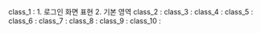 class_1 : 1. 로그인 화면 표현 2. 기본 영역
class_2 :
class_3 :
class_4 :
class_5 :
class_6 :
class_7 :
class_8 :
class_9 :
class_10 :
